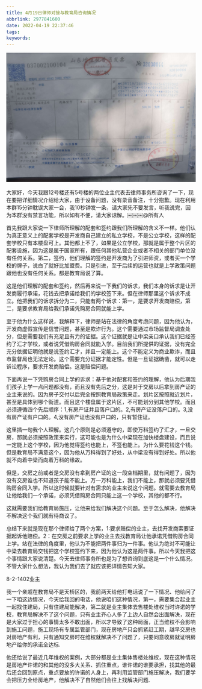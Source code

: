 ```yaml
---
title: 4月19日律师对接与教育局咨询情况
abbrlink: 2977841600
date: 2022-04-19 22:37:46
tags:
keywords:
---
```


![](./4月19日律师咨询情况/0419500.jpg)

大家好，今天我跟12号楼还有5号楼的两位业主代表去律师事务所咨询了一下，现在要把详细情况介绍给大家，由于设备问题，没有录音备注，十分抱歉。现在利用本群15分钟耽误大家一会，我10秒钟发一条，请大家先不要发言，听我说完，因为本群没有禁言功能，所以如有不便，请大家谅解。￼￼￼@所有人 

首先我跟大家说一下律师所理解的配套和签约跟我们所理解的含义不一样。他们认为真正意义上的配套学校是开发商自己建立的私立学校，不是公立学校，这样的配套学校只有本楼盘可上。其他都上不了，如果是公立学校，那就是属于整个片区的配套设施，因为这是属于国家所有，跟任何其他私营企业或者不相关的部门单位没有任何关系。第二，签约，他们理解的签约是开发商为了引进师资，或者买一个学校的牌子，说白了就好比加盟费。只是引进，至于后续的运营也就是上学政策问题跟他也没有任何关系。都是教育局说了算。

这是他们理解的配套和签约，然后再来说一下我们的诉求，我们本身的诉求是让开发商履行承诺，花钱去把承诺给我们的学校签下来。但在律师那里这个诉求不成立。他把我们的诉求拆分为二，只能有两个诉求：第一，是要求开发商赔偿，第二，是要求教育局给我们承诺凭购房合同就能上学。

至于他为什么这样说，我解释下，律师是站在法律的角度考虑问题，因为他认为，开发商虚假宣传是信誉问题，甚至是欺诈行为。这个需要通过市场监督局调查处分，但是需要我们有充足且有力的证据。这个证据就是让中梁亲口承认我们已经签约了汇才学校，或者说凭借购房合同就能入学。目前我们所提供的证据，没有完全充分依据证明他就是说签约汇才，并且一定能上。这个不能定义为商业欺诈，而且市监督局也无法定论。这个需要充分证据才能定性。但是一旦证据确凿，就可以走诉讼程序，要求开发商赔偿。这是赔偿问题。

下面再说一下凭购房合同上学的诉求：基于他对配套和签约的理解，他认为后期我们孩子上学一点问题都没有，而且没有先后之分，这是对于交房以后拿到房产证的业主来说的。因为房子交付以后完全按照教育局政策来走。划片区按照就近划片，甚至是具体到哪个街道。而且这个楼盘属于这片区，不可能划分到其他学校。而且必须遵循四个先后顺序：1,有房产证并且落户口的。2,有房产证没落户口的。3,没有房产证有户口的。4,没有房产证也没有户口的，只有暂住证。

这里插一句我个人理解。这几个原则是必须遵守的，即使万科签约了汇才，一旦交房，那就必须按照政策来实行，这可能也是为什么中梁现在加快楼盘建设，而且说一定能上这个学校，因为他觉得签约也能上，不签也能上。为什么要花钱这个钱。但是教育局不满意这个，因为他从万科得到了好处，从中梁没有得到好处。所以他就不向着中梁而向着万科的缘故。

但是，交房之前或者是交房没有拿到房产证的这一段空档期里，就有问题了，因为没有交房谁也不知道孩子能不能上。万一万科能上，我们不能上，那就必须要凭借购房合同入学。所以这时候就要针对有需求的业主来说这个问题。就需要去教育局让他给我们一个承诺，必须凭借购房合同只能上这一个学校，其他的都不行。

这就需要我们给教育局施压，让他来给我们解决这个问题。至于怎么解决，他解决不解决这个我们就有待商议了。

总结下来就是现在那个律师给了两个方案，1:要求赔偿的业主，去找开发商索要证据起诉他赔偿。2：在交房之前要求上学的业主去找教育局让他承诺凭借购房合同上学。站在法律的角度里，他认为不能把两件事归为一件事。他认为绝对不可能让中梁去教育局交钱把这个学校签约下来，因为他认为这是两件事。所以今天我把这个事情跟大家说清楚。今天去律师事务所也是为了想咨询到底这是一个什么情况。不管大家什么想法，我认为我们去了就应该把详情告知大家。


8-2-1402业主

我一个亲戚在教育局不是天桥区的，我前两天给他打电话说了一下情况、他给问了一下咱这边情况，今天给我回的电话，他说咱们这种情况，第一，需要集合起业主一起找住建局，只有住建局能解决，第二就是业主集体去售楼处维权当时许诺的学校，教育局解决不了这个问题，只有业主齐心人多了上边人自然会出面解决，现在是大家过于担心的事情太多不敢出面，所以才导致了这种局面，正当维权不会影响到施工问题，施工现场有专属监管部门，现在房地产只会抓紧赶工期，越早交房也对房地产有利，只有通知交房时在维权就解决不了问题了，只要同意收房就证明房地产给你的承诺全达标.

他还给说了最近几年维权的案例，大部分都是业主集体售楼处维权，现在这种情况是房地产许诺的和其他的没多大关系、抓住重点，谁许诺的谁要承担，找其他的最后还会回到原点，重点要放的许诺的人身上，再利用监管部门施压解决，我们要学会把压力全给房地产，他解决不了自然他们会往上找解决问题.